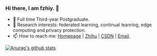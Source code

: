 ### Hi there, I am fzhiy.  👋

- 🔭 Full time Third-year Postgraduate.
- 🌱 Research interests: federated learning, continual leanring, edge computing and privacy protection.
- 📫 How to reach me: [Homepage](https://home.fzhiy.net/) | [Zhihu](https://www.zhihu.com/people/ni-feng-88-10) | [CSDN](https://blog.csdn.net/feng_zhiyu) | <a href="mailto:fzhiy270@163.com">Email</a>.

<!--
**fzhiy/fzhiy** is a ✨ _special_ ✨ repository because its `README.md` (this file) appears on your GitHub profile.

Here are some ideas to get you started:

- 🔭 I’m currently working on ...
- 🌱 I’m currently learning ...
- 👯 I’m looking to collaborate on ...
- 🤔 I’m looking for help with ...
- 💬 Ask me about ...
- 📫 How to reach me: ...
- 😄 Pronouns: ...
- ⚡ Fun fact: ...
-->

[![Anurag's github stats](https://github-readme-stats.vercel.app/api?username=fzhiy)](https://github.com/fzhiy/github-readme-stats)
